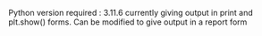Python version required : 3.11.6
currently giving output in print and plt.show() forms. Can be modified to give output in a report form 
